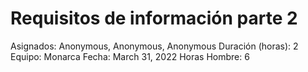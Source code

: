 # Requisitos de información parte 2

Asignados: Anonymous, Anonymous, Anonymous
Duración (horas): 2
Equipo: Monarca
Fecha: March 31, 2022
Horas Hombre: 6